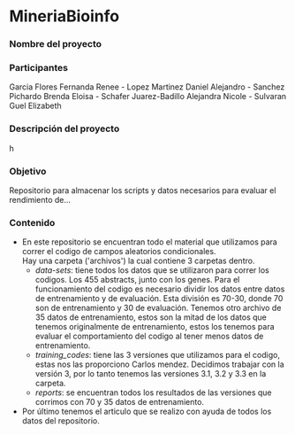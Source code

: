 # MineriaBioinfo

### Nombre del proyecto 


### Participantes 
Garcia Flores Fernanda Renee - 
Lopez Martinez Daniel Alejandro - 
Sanchez Pichardo Brenda Eloisa - 
Schafer Juarez-Badillo Alejandra Nicole - 
Sulvaran Guel Elizabeth


### Descripción del proyecto 
h


### Objetivo
Repositorio para almacenar los scripts y datos necesarios para evaluar el rendimiento de...


### Contenido
- En este repositorio se encuentran todo el material que utilizamos para correr el codigo de campos aleatorios condicionales.     
Hay una carpeta ('archivos') la cual contiene 3 carpetas dentro.
    - _data-sets_: tiene todos los datos que se utilizaron para correr los codigos. Los 455 abstracts, junto con los genes. Para el funcionamiento del codigo es necesario dividir los datos entre datos de entrenamiento y de evaluación. Esta división es 70-30, donde 70 son de entrenamiento y 30 de evaluación. Tenemos otro archivo de 35 datos de entrenamiento, estos son la mitad de los datos que tenemos originalmente de entrenamiento, estos los tenemos para evaluar el comportamiento del codigo al tener menos datos de entrenamiento. 
    - _training_codes_: tiene las 3 versiones que utilizamos para el codigo, estas nos las proporciono Carlos mendez. Decidimos trabajar con la versión 3, por lo tanto tenemos las versiones 3.1, 3.2 y 3.3 en la carpeta. 
    - _reports_: se encuentran todos los resultados de las versiones que corrimos con 70 y 35 datos de entrenamiento. 
- Por último tenemos el articulo que se realizo con ayuda de todos los datos del repositorio. 


